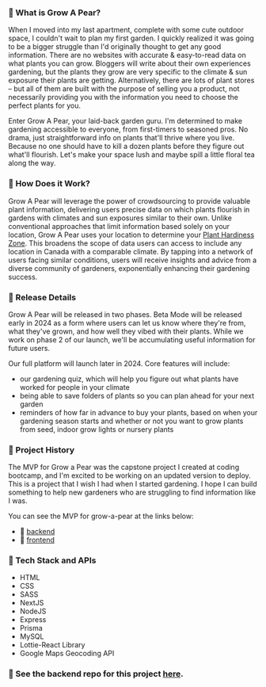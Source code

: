 ### 🍐 What is Grow A Pear?

When I moved into my last apartment, complete with some cute outdoor space, I couldn't wait to plan my first garden. I quickly realized it was going to be a bigger struggle than I'd originally thought to get any good information. There are no websites with accurate & easy-to-read data on what plants you can grow. Bloggers will write about their own experiences gardening, but the plants they grow are very specific to the climate & sun exposure their plants are getting. Alternatively, there are lots of plant stores – but all of them are built with the purpose of selling you a product, not necessarily providing you with the information you need to choose the perfect plants for you.

Enter Grow A Pear, your laid-back garden guru. I'm determined to make gardening accessible to everyone, from first-timers to seasoned pros. No drama, just straightforward info on plants that'll thrive where you live. Because no one should have to kill a dozen plants before they figure out what'll flourish. Let's make your space lush and maybe spill a little floral tea along the way.

### 🍐 How Does it Work?

Grow A Pear will leverage the power of crowdsourcing to provide valuable plant information, delivering users precise data on which plants flourish in gardens with climates and sun exposures similar to their own. Unlike conventional approaches that limit information based solely on your location, Grow A Pear uses your location to determine your [Plant Hardiness Zone](http://www.planthardiness.gc.ca/?m=1&lang=en). This broadens the scope of data users can access to include any location in Canada with a comparable climate. By tapping into a network of users facing similar conditions, users will receive insights and advice from a diverse community of gardeners, exponentially enhancing their gardening success.

### 🍐 Release Details

Grow A Pear will be released in two phases. Beta Mode will be released early in 2024 as a form where users can let us know where they're from, what they've grown, and how well they vibed with their plants. While we work on phase 2 of our launch, we'll be accumulating useful information for future users.

Our full platform will launch later in 2024. Core features will include:
- our gardening quiz, which will help you figure out what plants have worked for people in your climate
- being able to save folders of plants so you can plan ahead for your next garden
- reminders of how far in advance to buy your plants, based on when your gardening season starts and whether or not you want to grow plants from seed, indoor grow lights or nursery plants

### 🍐 Project History
The MVP for Grow a Pear was the capstone project I created at coding bootcamp, and I'm excited to be working on an updated version to deploy. This is a project that I wish I had when I started gardening. I hope I can build something to help new gardeners who are struggling to find information like I was.

You can see the MVP for grow-a-pear at the links below:
- 🍐 [backend](https://github.com/meredith-j/meredith-jonatan-grow-a-pear-backend/tree/main)
- 🍐 [frontend](https://github.com/meredith-j/meredith-jonatan-grow-a-pear-frontend/tree/main)

### 🍐 Tech Stack and APIs

- HTML
- CSS
- SASS
- NextJS
- NodeJS 
- Express
- Prisma
- MySQL
- Lottie-React Library
- Google Maps Geocoding API

### 🍐 See the backend repo for this project [here](https://github.com/meredith-j/grow-a-pear-backend).